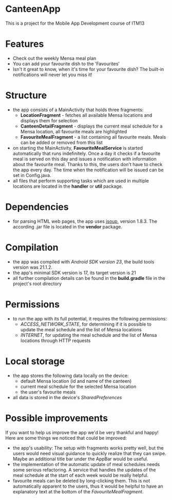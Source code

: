 # CanteenApp
This is a project for the Mobile App Development course of ITM13

# Features
- Check out the weekly Mensa meal plan
- You can add your favourite dish to the 'Favourites'
- Isn't it great to know, when it's time for your favourite dish? The built-in notifications will never let you miss it!

# Structure
- the app consists of a MainActivity that holds three fragments:
  - **LocationFragment** - fetches all available Mensa locations and displays them for selection
  - **CanteenDetailFragment** - displays the current meal schedule for a Mensa location, all favourite meals are highlighted
  - **FavouriteMealFragment** - a list containing all favourite meals. Meals can be added or removed from this list
- on starting the MainActivity, **FavouriteMealService** is started automatically that runs indefinitely. Once a day it checks if a favourite meal is served on this day and issues a notification with information about the favourite meal. Thanks to this, the users don't have to check the app every day. The time when the notification will be issued can be set in Config.java.
- all files that perform supporting tasks which are used in multiple locations are located in the **handler** or **util** package.

# Dependencies
- for parsing HTML web pages, the app uses [jsoup](http://jsoup.org/), version 1.8.3. The according .jar file is located in the **vendor** package.

# Compilation
- the app was compiled with *Android SDK version 23*, the build tools version was 21.1.2.
- the app's minimal SDK version is 17, its target version is 21
- all further compilation details can be found in the **build.gradle** file in the project's root directory

# Permissions
- to run the app with its full potential, it requires the following permissions:
  - *ACCESS_NETWORK_STATE*, for determining if it is possible to update the meal schedule and the list of Mensa locations
  - *INTERNET*, for updating the meal schedule and the list of Mensa locations through HTTP requests

# Local storage
- the app stores the following data locally on the device:
  - default Mensa location (id and name of the canteen)
  - current meal schedule for the selected Mensa location
  - the user's favourite meals
- all data is stored in the device's *SharedPreferences*

# Possible improvements
If you want to help us improve the app we'd be very thankful and happy! Here are some things we noticed that could be improved:
- the app's usability: The setup with fragments works pretty well, but the users would need visual guidance to quickly realize that they can swipe. Maybe an additional title bar under the AppBar would be useful.
- the implementation of the automatic update of meal schedules needs some serious refactoring. A service that handles the updates of the meal schedule at the start of each week would be really helpful.
- favourite meals can be deleted by long-clicking them. This is not automatically apparent to the users, thus it would be helpful to have an explanatory text at the bottom of the *FavouriteMealFragment*.
